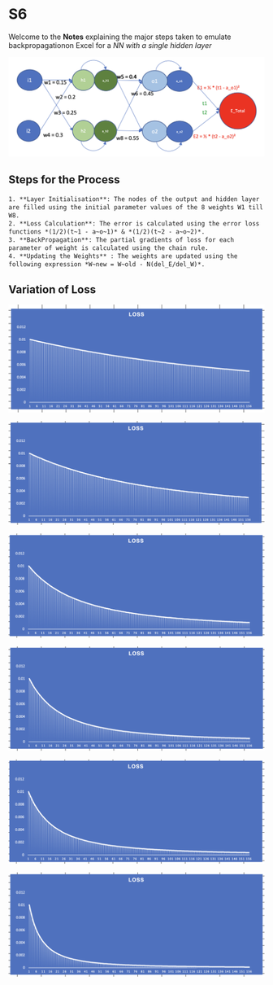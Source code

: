 # S6
Welcome to the **Notes** explaining the major steps taken to emulate backpropagationon Excel for a *NN with a single hidden layer*

![Neural Network](Images/NeuralNetwork.png "The Complete Neural Network")

## Steps for the Process

	1. **Layer Initialisation**: The nodes of the output and hidden layer are filled using the initial parameter values of the 8 weights W1 till W8.
	2. **Loss Calculation**: The error is calculated using the error loss functions *(1/2)(t~1 - a~o~1)* & *(1/2)(t~2 - a~o~2)*.
	3. **BackPropagation**: The partial gradients of loss for each parameter of weight is calculated using the chain rule.
	4. **Updating the Weights** : The weights are updated using the following expression *W~new = W~old - N(del_E/del_W)*.
## Variation of Loss


![Loss Graph_0pt1](Images/Loss_0pt1.png "Loss function vs Epochs @ N=0.1")

![Loss Graph_0pt2](Images/Loss_0pt2.png "Loss function vs Epochs @ N=0.2")

![Loss Graph_0pt5](Images/Loss_0pt5.png "Loss function vs Epochs @ N=0.5")

![Loss Graph_0pt8](Images/Loss_0pt8.png "Loss function vs Epochs @ N=0.8")
     
![Loss Graph_1](Images/Loss_1.png "Loss function vs Epochs @ N=1")

![Loss Graph_1](Images/Loss_2.png "Loss function vs Epochs @ N=2")


